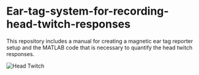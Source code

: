 # Ear-tag-system-for-recording-head-twitch-responses
This repository includes a manual for creating a magnetic ear tag reporter setup and the MATLAB code that is necessary to quantify the head twitch responses.

<img alt="Head Twitch" src="https://media.giphy.com/media/k6Hfz1VMWFYPrtlpDu/giphy.gif">

